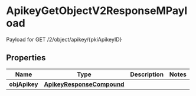 

# ApikeyGetObjectV2ResponseMPayload

Payload for GET /2/object/apikey/{pkiApikeyID}

## Properties

| Name | Type | Description | Notes |
|------------ | ------------- | ------------- | -------------|
|**objApikey** | [**ApikeyResponseCompound**](ApikeyResponseCompound.md) |  |  |



